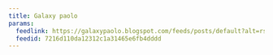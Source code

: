 ```yaml
---
title: Galaxy paolo
params:
  feedlink: https://galaxypaolo.blogspot.com/feeds/posts/default?alt=rss
  feedid: 7216d110da12312c1a31465e6fb4dddd
---
```

